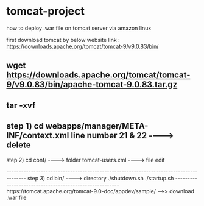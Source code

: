 # tomcat-project
how to deploy .war file on tomcat server via amazon linux

first download tomcat by below website link :
https://downloads.apache.org/tomcat/tomcat-9/v9.0.83/bin/

wget https://downloads.apache.org/tomcat/tomcat-9/v9.0.83/bin/apache-tomcat-9.0.83.tar.gz
------------------------------------------------------------------------------------------
tar -xvf
-------------------------------------
step 1) 
cd webapps/manager/META-INF/context.xml
line number 21 & 22 ----> delete
-----------------------------------------------------------------------------------------------
step 2)
cd conf/    ----> folder
tomcat-users.xml  ----> file edit 

<role rolename="manager-gui"/>
<role rolename="manager-script"/>
<user username="adi" password="123456" roles="manager-gui,manager-script"/>
--------------------------------------------------------------------------------------
step 3)
cd bin/     ----> directory
./shutdown.sh
./startup.sh
-------------------------------------------------------
https://tomcat.apache.org/tomcat-9.0-doc/appdev/sample/  -->> download .war file
